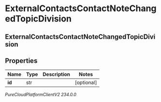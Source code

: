 # ExternalContactsContactNoteChangedTopicDivision

## ExternalContactsContactNoteChangedTopicDivision

## Properties

|Name | Type | Description | Notes|
|------------ | ------------- | ------------- | -------------|
| **id** | str |  | [optional] |



_PureCloudPlatformClientV2 234.0.0_
